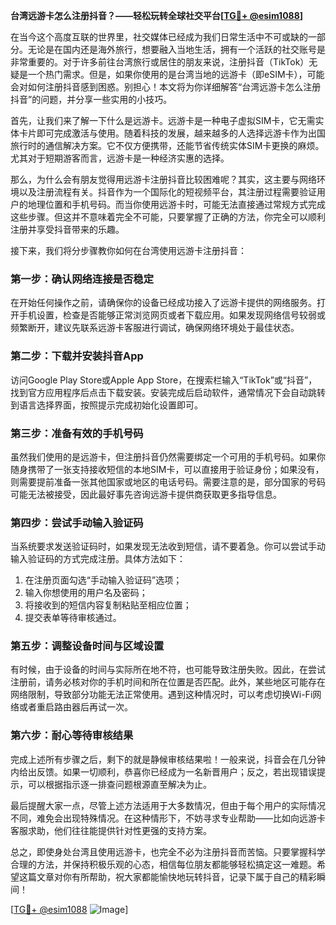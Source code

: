 **台湾远游卡怎么注册抖音？——轻松玩转全球社交平台[[TG💪+ @esim1088](https://t.me/s/esim1088)]**

在当今这个高度互联的世界里，社交媒体已经成为我们日常生活中不可或缺的一部分。无论是在国内还是海外旅行，想要融入当地生活，拥有一个活跃的社交账号是非常重要的。对于许多前往台湾旅行或居住的朋友来说，注册抖音（TikTok）无疑是一个热门需求。但是，如果你使用的是台湾当地的远游卡（即eSIM卡），可能会对如何注册抖音感到困惑。别担心！本文将为你详细解答“台湾远游卡怎么注册抖音”的问题，并分享一些实用的小技巧。

首先，让我们来了解一下什么是远游卡。远游卡是一种电子虚拟SIM卡，它无需实体卡片即可完成激活与使用。随着科技的发展，越来越多的人选择远游卡作为出国旅行时的通信解决方案。它不仅方便携带，还能节省传统实体SIM卡更换的麻烦。尤其对于短期游客而言，远游卡是一种经济实惠的选择。

那么，为什么会有朋友觉得用远游卡注册抖音比较困难呢？其实，这主要与网络环境以及注册流程有关。抖音作为一个国际化的短视频平台，其注册过程需要验证用户的地理位置和手机号码。而当你使用远游卡时，可能无法直接通过常规方式完成这些步骤。但这并不意味着完全不可能，只要掌握了正确的方法，你完全可以顺利注册并享受抖音带来的乐趣。

接下来，我们将分步骤教你如何在台湾使用远游卡注册抖音：

### **第一步：确认网络连接是否稳定**
在开始任何操作之前，请确保你的设备已经成功接入了远游卡提供的网络服务。打开手机设置，检查是否能够正常浏览网页或者下载应用。如果发现网络信号较弱或频繁断开，建议先联系远游卡客服进行调试，确保网络环境处于最佳状态。

### **第二步：下载并安装抖音App**
访问Google Play Store或Apple App Store，在搜索栏输入“TikTok”或“抖音”，找到官方应用程序后点击下载安装。安装完成后启动软件，通常情况下会自动跳转到语言选择界面，按照提示完成初始化设置即可。

### **第三步：准备有效的手机号码**
虽然我们使用的是远游卡，但注册抖音仍然需要绑定一个可用的手机号码。如果你随身携带了一张支持接收短信的本地SIM卡，可以直接用于验证身份；如果没有，则需要提前准备一张其他国家或地区的电话号码。需要注意的是，部分国家的号码可能无法被接受，因此最好事先咨询远游卡提供商获取更多指导信息。

### **第四步：尝试手动输入验证码**
当系统要求发送验证码时，如果发现无法收到短信，请不要着急。你可以尝试手动输入验证码的方式完成注册。具体方法如下：
1. 在注册页面勾选“手动输入验证码”选项；
2. 输入你想使用的用户名及密码；
3. 将接收到的短信内容复制粘贴至相应位置；
4. 提交表单等待审核通过。

### **第五步：调整设备时间与区域设置**
有时候，由于设备的时间与实际所在地不符，也可能导致注册失败。因此，在尝试注册前，请务必核对你的手机时间和所在位置是否匹配。此外，某些地区可能存在网络限制，导致部分功能无法正常使用。遇到这种情况时，可以考虑切换Wi-Fi网络或者重启路由器后再试一次。

### **第六步：耐心等待审核结果**
完成上述所有步骤之后，剩下的就是静候审核结果啦！一般来说，抖音会在几分钟内给出反馈。如果一切顺利，恭喜你已经成为一名新晋用户；反之，若出现错误提示，可以根据指示逐一排查问题根源直至解决为止。

最后提醒大家一点，尽管上述方法适用于大多数情况，但由于每个用户的实际情况不同，难免会出现特殊情况。在这种情形下，不妨寻求专业帮助——比如向远游卡客服求助，他们往往能提供针对性更强的支持方案。

总之，即使身处台湾且使用远游卡，也完全不必为注册抖音而苦恼。只要掌握科学合理的方法，并保持积极乐观的心态，相信每位朋友都能够轻松搞定这一难题。希望这篇文章对你有所帮助，祝大家都能愉快地玩转抖音，记录下属于自己的精彩瞬间！

[[TG💪+ @esim1088](https://t.me/s/esim1088) ![Image](https://i.postimg.cc/4NQfJmqS/Snipaste-2025-05-13-00-14-12.png)]